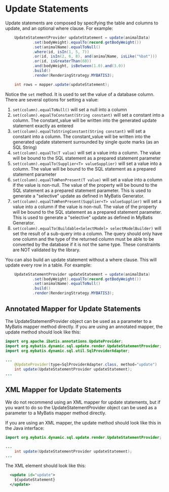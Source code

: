 # Update Statements
Update statements are composed by specifying the table and columns to update, and an optional where clause.  For example:

```java
    UpdateStatementProvider updateStatement = update(animalData)
            .set(bodyWeight).equalTo(record.getBodyWeight())
            .set(animalName).equalToNull()
            .where(id, isIn(1, 5, 7))
            .or(id, isIn(2, 6, 8), and(animalName, isLike("%bat")))
            .or(id, isGreaterThan(60))
            .and(bodyWeight, isBetween(1.0).and(3.0))
            .build()
            .render(RenderingStrategy.MYBATIS3);

    int rows = mapper.update(updateStatement);
```

Notice the `set` method. It is used to set the value of a database column.  There are several options for setting a value:

1. `set(column).equalToNull()` will set a null into a column
2. `set(column).equalToConstant(String constant)` will set a constant into a column.  The constant_value will be written into the generated update statement exactly as entered
3. `set(column).equalToStringConstant(String constant)` will set a constant into a column.  The constant_value will be written into the generated update statement surrounded by single quote marks (as an SQL String)
4. `set(column).equalTo(T value)` will set a value into a column.  The value will be bound to the SQL statement as a prepared statement parameter
5. `set(column).equalTo(Supplier<T> valueSupplier)` will set a value into a column.  The value will be bound to the SQL statement as a prepared statement parameter
6. `set(column).equalToWhenPresent(T value)` will set a value into a column if the value is non-null.  The value of the property will be bound to the SQL statement as a prepared statement parameter.  This is used to generate a "selective" update as defined in MyBatis Generator.
7. `set(column).equalToWhenPresent(Supplier<T> valueSupplier)` will set a value into a column if the value is non-null.  The value of the property will be bound to the SQL statement as a prepared statement parameter.  This is used to generate a "selective" update as defined in MyBatis Generator.
8. `set(column).equalTo(Buildable<SelectModel> selectModelBuilder)` will set the result of a sub-query into a column.  The query should only have one column and the type of the returned column must be able to be converted by the database if it is not the same type. These constraints are NOT validated by the library.

You can also build an update statement without a where clause.  This will update every row in a table.
For example:

```java
    UpdateStatementProvider updateStatement = update(animalData)
            .set(bodyWeight).equalTo(record.getBodyWeight())
            .set(animalName).equalToNull()
            .build()
            .render(RenderingStrategy.MYBATIS3);
``` 

## Annotated Mapper for Update Statements

The UpdateStatementProvider object can be used as a parameter to a MyBatis mapper method directly.  If you
are using an annotated mapper, the update method should look like this:
  
```java
import org.apache.ibatis.annotations.UpdateProvider;
import org.mybatis.dynamic.sql.update.render.UpdateStatementProvider;
import org.mybatis.dynamic.sql.util.SqlProviderAdapter;

...
    @UpdateProvider(type=SqlProviderAdapter.class, method="update")
    int update(UpdateStatementProvider updateStatement);
...

```

## XML Mapper for Update Statements

We do not recommend using an XML mapper for update statements, but if you want to do so the UpdateStatementProvider object can be used as a parameter to a MyBatis mapper method directly.

If you are using an XML mapper, the update method should look like this in the Java interface:
  
```java
import org.mybatis.dynamic.sql.update.render.UpdateStatementProvider;

...
    int update(UpdateStatementProvider updateStatement);
...

```

The XML element should look like this:

```xml
  <update id="update">
    ${updateStatement}
  </update>
```
